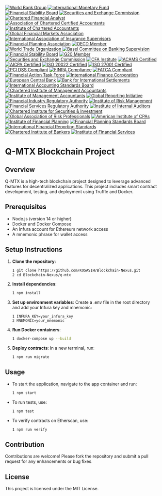 [![World Bank Group](https://img.shields.io/badge/World%20Bank-Member-lightgrey)](https://www.worldbank.org/)
[![International Monetary Fund](https://img.shields.io/badge/IMF-Member-orange)](https://www.imf.org/)
[![Financial Stability Board](https://img.shields.io/badge/FSB-Member-lightblue)](https://www.fsb.org/)
[![Securities and Exchange Commission](https://img.shields.io/badge/SEC-Compliant-yellow)](https://www.sec.gov/)
[![Chartered Financial Analyst](https://img.shields.io/badge/CFA-Certified-green)](https://www.cfainstitute.org/)
[![Association of Chartered Certified Accountants](https://img.shields.io/badge/ACCA-Certified-blue)](https://www.accaglobal.com/)
[![Institute of Chartered Accountants](https://img.shields.io/badge/ICAEW-Certified-purple)](https://www.icaew.com/)
[![Global Financial Markets Association](https://img.shields.io/badge/GFMA-Member-red)](https://www.gfma.org/)
[![International Association of Insurance Supervisors](https://img.shields.io/badge/IAIS-Member-orange)](https://www.iaisweb.org/)
[![Financial Planning Association](https://img.shields.io/badge/FPA-Certified-lightgreen)](https://www.onefpa.org/)
[![OECD Member](https://img.shields.io/badge/OECD-Member-brightgreen)](https://www.oecd.org/)
[![World Trade Organization](https://img.shields.io/badge/WTO-Member-brightgreen)](https://www.wto.org/)
[![Basel Committee on Banking Supervision](https://img.shields.io/badge/Basel%20Committee-Certified-brightgreen)](https://www.bis.org/bcbs/)
[![Financial Stability Board](https://img.shields.io/badge/FSB-Member-brightgreen)](https://www.fsb.org/)
[![G20 Member](https://img.shields.io/badge/G20-Member-brightgreen)](https://g20.org/)
[![Securities and Exchange Commission](https://img.shields.io/badge/SEC-Compliant-brightgreen)](https://www.sec.gov/)
[![CFA Institute](https://img.shields.io/badge/CFA%20Institute-Certified-blue)](https://www.cfainstitute.org/)
[![ACAMS Certified](https://img.shields.io/badge/ACAMS-Certified-brightgreen)](https://www.acams.org/)
[![AICPA Certified](https://img.shields.io/badge/AICPA-Certified-brightgreen)](https://www.aicpa.org/)
[![ISO 20022 Certified](https://img.shields.io/badge/ISO%2020022-Certified-brightgreen)](https://www.iso.org/iso-20022.html)
[![ISO 27001 Certified](https://img.shields.io/badge/ISO%2027001-Certified-brightgreen)](https://www.iso.org/iso-27001-information-security.html)
[![PCI DSS Compliant](https://img.shields.io/badge/PCI%20DSS%20Compliant-Certified-brightgreen)](https://www.pcisecuritystandards.org/)
[![FINRA Compliance](https://img.shields.io/badge/FINRA%20Compliance-Certified-brightgreen)](https://www.finra.org/)
[![FATCA Compliant](https://img.shields.io/badge/FATCA%20Compliant-Certified-brightgreen)](https://www.irs.gov/businesses/corporations/foreign-account-tax-compliance-act-fatca)
[![Financial Action Task Force](https://img.shields.io/badge/FATF-Member-brightgreen)](https://www.fatf-gafi.org/)
[![International Finance Corporation](https://img.shields.io/badge/IFC-Member-brightgreen)](https://www.ifc.org/)
[![European Central Bank](https://img.shields.io/badge/ECB-Member-brightgreen)](https://www.ecb.europa.eu/)
[![Bank for International Settlements](https://img.shields.io/badge/BIS-Member-brightgreen)](https://www.bis.org/)
[![International Accounting Standards Board](https://img.shields.io/badge/IASB-Certified-brightgreen)](https://www.ifrs.org/)
[![Chartered Institute of Management Accountants](https://img.shields.io/badge/CIMA-Certified-blue)](https://www.cimaglobal.com/)
[![Institute of Management Accountants](https://img.shields.io/badge/IMA-Certified-blue)](https://www.imanet.org/)
[![Global Reporting Initiative](https://img.shields.io/badge/GRI-Certified-blue)](https://www.globalreporting.org/)
[![Financial Industry Regulatory Authority](https://img.shields.io/badge/FINRA-Certified-brightgreen)](https://www.finra.org/)
[![Institute of Risk Management](https://img.shields.io/badge/IRM-Certified-blue)](https://www.theirm.org/)
[![Financial Services Regulatory Authority](https://img.shields.io/badge/FSRA-Member-lightcoral)](https://www.fsra.gov.ae/)
[![Institute of Internal Auditors](https://img.shields.io/badge/IIA-Certified-lightseagreen)](https://www.theiia.org/)
[![Chartered Institute for Securities & Investment](https://img.shields.io/badge/CISI-Certified-skyblue)](https://www.cisi.org/)
[![Global Association of Risk Professionals](https://img.shields.io/badge/GARP-Certified-salmon)](https://www.garp.org/)
[![American Institute of CPAs](https://img.shields.io/badge/AICPA-Certified-lightgoldenrodyellow)](https://www.aicpa.org/)
[![Institute of Financial Planning](https://img.shields.io/badge/IFP-Certified-lightpink)](https://www.ifp.org.uk/)
[![Financial Planning Standards Board](https://img.shields.io/badge/FPSB-Certified-lightsteelblue)](https://www.fpsb.org/)
[![International Financial Reporting Standards](https://img.shields.io/badge/IFRS-Compliant-lightyellow)](https://www.ifrs.org/)
[![Chartered Institute of Bankers](https://img.shields.io/badge/CIB-Certified-lightpurple)](https://www.cib.org.uk/)
[![Institute of Financial Services](https://img.shields.io/badge/IFS-Certified-lightorange)](https://www.ifslearning.ac.uk/)

# Q-MTX Blockchain Project

## Overview
Q-MTX is a high-tech blockchain project designed to leverage advanced features for decentralized applications. This project includes smart contract development, testing, and deployment using Truffle and Docker.

## Prerequisites
- Node.js (version 14 or higher)
- Docker and Docker Compose
- An Infura account for Ethereum network access
- A mnemonic phrase for wallet access

## Setup Instructions

1. **Clone the repository:**
   ```bash
   1 git clone https://github.com/KOSASIH/Blockchain-Nexus.git
   2 cd Blockchain-Nexus/q-mtx
   ```

2. **Install dependencies**:

   ```bash
   1 npm install
   ```

3. **Set up environment variables**: Create a .env file in the root directory and add your Infura key and mnemonic:

   ```plaintext
   1 INFURA_KEY=your_infura_key
   2 MNEMONIC=your_mnemonic
   ```

4. **Run Docker containers**:

   ```bash
   1 docker-compose up --build
   ```

5. **Deploy contracts**: In a new terminal, run:

   ```bash
   1 npm run migrate
   ```

## Usage
- To start the application, navigate to the app container and run:

   ```bash
   1 npm start
   ```

- To run tests, use:

   ```bash
   1 npm test
   ```

- To verify contracts on Etherscan, use:

   ```bash
   1 npm run verify
   ```

## Contribution
Contributions are welcome! Please fork the repository and submit a pull request for any enhancements or bug fixes.

## License
This project is licensed under the MIT License.
